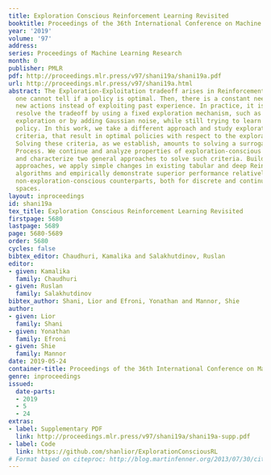 ```yaml
---
title: Exploration Conscious Reinforcement Learning Revisited
booktitle: Proceedings of the 36th International Conference on Machine Learning
year: '2019'
volume: '97'
address: 
series: Proceedings of Machine Learning Research
month: 0
publisher: PMLR
pdf: http://proceedings.mlr.press/v97/shani19a/shani19a.pdf
url: http://proceedings.mlr.press/v97/shani19a.html
abstract: The Exploration-Exploitation tradeoff arises in Reinforcement Learning when
  one cannot tell if a policy is optimal. Then, there is a constant need to explore
  new actions instead of exploiting past experience. In practice, it is common to
  resolve the tradeoff by using a fixed exploration mechanism, such as $\epsilon$-greedy
  exploration or by adding Gaussian noise, while still trying to learn an optimal
  policy. In this work, we take a different approach and study exploration-conscious
  criteria, that result in optimal policies with respect to the exploration mechanism.
  Solving these criteria, as we establish, amounts to solving a surrogate Markov Decision
  Process. We continue and analyze properties of exploration-conscious optimal policies
  and characterize two general approaches to solve such criteria. Building on the
  approaches, we apply simple changes in existing tabular and deep Reinforcement Learning
  algorithms and empirically demonstrate superior performance relatively to their
  non-exploration-conscious counterparts, both for discrete and continuous action
  spaces.
layout: inproceedings
id: shani19a
tex_title: Exploration Conscious Reinforcement Learning Revisited
firstpage: 5680
lastpage: 5689
page: 5680-5689
order: 5680
cycles: false
bibtex_editor: Chaudhuri, Kamalika and Salakhutdinov, Ruslan
editor:
- given: Kamalika
  family: Chaudhuri
- given: Ruslan
  family: Salakhutdinov
bibtex_author: Shani, Lior and Efroni, Yonathan and Mannor, Shie
author:
- given: Lior
  family: Shani
- given: Yonathan
  family: Efroni
- given: Shie
  family: Mannor
date: 2019-05-24
container-title: Proceedings of the 36th International Conference on Machine Learning
genre: inproceedings
issued:
  date-parts:
  - 2019
  - 5
  - 24
extras:
- label: Supplementary PDF
  link: http://proceedings.mlr.press/v97/shani19a/shani19a-supp.pdf
- label: Code
  link: https://github.com/shanlior/ExplorationConsciousRL
# Format based on citeproc: http://blog.martinfenner.org/2013/07/30/citeproc-yaml-for-bibliographies/
---
```

